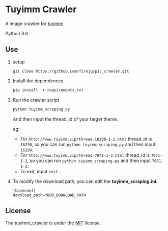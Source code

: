 # Tuyimm Crawler

A image crawler for [tuyimm](http://www.tuyimm.vip/) 

Python 3.6

## Use

1. setup
    ```
    git clone https://github.com/firejq/pic_crawler.git
    ```
1. Install the dependences

    ```powershell
    pip install -r requirements.txt
    ```
1. Run the crawler script
    ```powershell
    python tuyimm_scraping.py
    ```
  	And then input the thread_id of your target theme.

    eg: 
    - For `http://www.tuyimm.vip/thread-16290-1-1.html` thread_id is `16290`, so you can run `python tuyimm_scraping.py` and then input `16290`.
    - For `http://www.tuyimm.vip/thread-7071-1-2.html` thread_id is `7071-1-2`, so you can run `python tuyimm_scraping.py` and then input `7071-1-2`.
    - To exit, input `exit`.

1. To modify the download path, you can edit the **tuyimm_scraping.ini**:
    ```
    [baseconf]
    download_path=YOUR_DOWNLOAD_PATH
    ```

## License

The tuyimm_crawler is under the [MIT](https://github.com/firejq/pic_crawler/blob/master/LICENSE) license.




